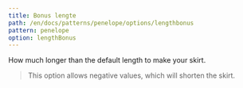 ```yaml
---
title: Bonus lengte
path: /en/docs/patterns/penelope/options/lengthbonus
pattern: penelope
option: lengthBonus
---
```


How much longer than the default length to make your skirt.

> This option allows negative values, which will shorten the skirt.